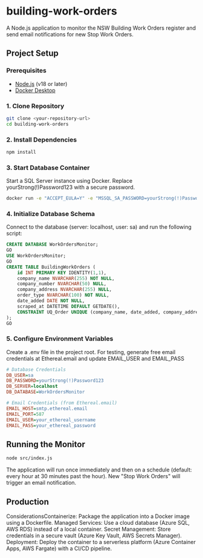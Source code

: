 # building-work-orders

A Node.js application to monitor the NSW Building Work Orders register and send email notifications for new Stop Work Orders.

## Project Setup

### Prerequisites

* [Node.js](https://nodejs.org/) (v18 or later)
* [Docker Desktop](https://www.docker.com/products/docker-desktop/)

### 1. Clone Repository

```sh
git clone <your-repository-url>
cd building-work-orders
```

### 2. Install Dependencies

```sh
npm install
```

### 3. Start Database Container

Start a SQL Server instance using Docker. Replace yourStrong(!)Password123 with a secure password.

```sh
docker run -e "ACCEPT_EULA=Y" -e "MSSQL_SA_PASSWORD=yourStrong(!)Password123" -p 1433:1433 --name sqlserver -d [mcr.microsoft.com/mssql/server:2019-latest](https://mcr.microsoft.com/mssql/server:2019-latest)
```

### 4. Initialize Database Schema

Connect to the database (server: localhost, user: sa) and run the following script:

```sql
CREATE DATABASE WorkOrdersMonitor;
GO
USE WorkOrdersMonitor;
GO
CREATE TABLE BuildingWorkOrders (
    id INT PRIMARY KEY IDENTITY(1,1),
    company_name NVARCHAR(255) NOT NULL,
    company_number NVARCHAR(50) NULL,
    company_address NVARCHAR(255) NULL,
    order_type NVARCHAR(100) NOT NULL,
    date_added DATE NOT NULL,
    scraped_at DATETIME DEFAULT GETDATE(),
    CONSTRAINT UQ_Order UNIQUE (company_name, date_added, company_address)
);
GO
```

### 5. Configure Environment Variables

Create a .env file in the project root. For testing, generate free email credentials at Ethereal.email and update EMAIL_USER and EMAIL_PASS

```ini
# Database Credentials
DB_USER=sa
DB_PASSWORD=yourStrong(!)Password123
DB_SERVER=localhost
DB_DATABASE=WorkOrdersMonitor

# Email Credentials (from Ethereal.email)
EMAIL_HOST=smtp.ethereal.email
EMAIL_PORT=587
EMAIL_USER=your_ethereal_username
EMAIL_PASS=your_ethereal_password
```

## Running the Monitor

```sh
node src/index.js
```

The application will run once immediately and then on a schedule (default: every hour at 30 minutes past the hour). New "Stop Work Orders" will trigger an email notification.

## Production

ConsiderationsContainerize: Package the application into a Docker image using a Dockerfile.
Managed Services: Use a cloud database (Azure SQL, AWS RDS) instead of a local container.
Secret Management: Store credentials in a secure vault (Azure Key Vault, AWS Secrets Manager).
Deployment: Deploy the container to a serverless platform (Azure Container Apps, AWS Fargate) with a CI/CD pipeline.
